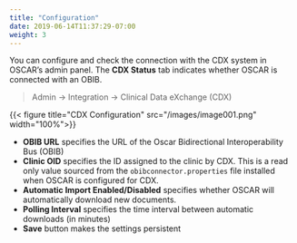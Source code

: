 ```yaml
---
title: "Configuration"
date: 2019-06-14T11:37:29-07:00
weight: 3
---
```



You can configure and check the connection with the CDX system in OSCAR’s admin panel. The **CDX Status** tab indicates whether OSCAR is connected with an OBIB.

> Admin → Integration → Clinical Data eXchange (CDX)

{{< figure title="CDX Configuration" src="/images/image001.png" width="100%">}}

- **OBIB URL** specifies the URL of the Oscar Bidirectional Interoperability Bus (OBIB)
- **Clinic OID** specifies the ID assigned to the clinic by CDX. This is a read only value sourced from the `obibconnector.properties` file installed when OSCAR is configured for CDX.
- **Automatic Import Enabled/Disabled** specifies whether OSCAR will automatically download new documents.
- **Polling Interval** specifies the time interval between automatic downloads (in minutes)
- **Save** button makes the settings persistent
